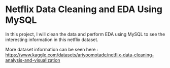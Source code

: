 # Netflix Data Cleaning and EDA Using MySQL

In this project, I will clean the data and perform EDA using MySQL to see the interesting information in this netflix dataset.

More dataset information can be seen here : https://www.kaggle.com/datasets/ariyoomotade/netflix-data-cleaning-analysis-and-visualization
